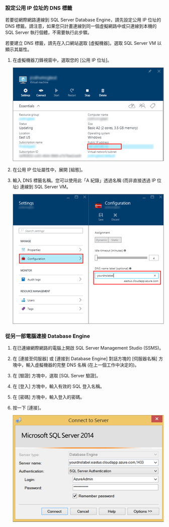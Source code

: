 ### 設定公用 IP 位址的 DNS 標籤

若要從網際網路連線到 SQL Server Database Engine，請先設定公用 IP 位址的 DNS 標籤。請注意，如果您只計畫連線到同一個虛擬網路中或只連線到本機的 SQL Server 執行個體，不需要執行此步驟。

若要建立 DNS 標籤，請先在入口網站選取 [虛擬機器]。選取 SQL Server VM 以顯示其屬性。

1. 在虛擬機器刀鋒視窗中，選取您的 [公用 IP 位址]。

	![公用 IP 位址](./media/virtual-machines-sql-server-connection-steps/rm-public-ip-address.png)

2. 在公用 IP 位址屬性中，展開 [組態]。

3. 輸入 DNS 標籤名稱。您可以使用此「A 紀錄」透過名稱 (而非直接透過 IP 位址) 連線到 SQL Server VM。

	![DNS 標籤](./media/virtual-machines-sql-server-connection-steps/rm-dns-label.png)

### 從另一部電腦連接 Database Engine
 
1. 在已連線網際網路的電腦上開啟 SQL Server Management Studio (SSMS)。

2. 在 [連接至伺服器] 或 [連接到 Database Engine] 對話方塊的 [伺服器名稱] 方塊中，輸入虛擬機器的完整 DNS 名稱 (在上一個工作中決定的)。

3. 在 [驗證] 方塊中，選取 [SQL Server 驗證]。

5. 在 [登入] 方塊中，輸入有效的 SQL 登入名稱。

6. 在 [密碼] 方塊中，輸入登入的密碼。

7. 按一下 [連接]。

	![SSMS 連線](./media/virtual-machines-sql-server-connection-steps/rm-ssms-connect.png)

<!---HONumber=AcomDC_0107_2016-->